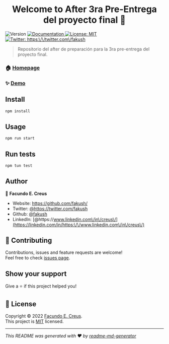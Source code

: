 <h1 align="center">Welcome to After 3ra Pre-Entrega del proyecto final 👋</h1>
<p>
  <img alt="Version" src="https://img.shields.io/badge/version-0.0.1-blue.svg?cacheSeconds=2592000" />
  <a href="https://github.com/fakush/after-3ra-entrega/docs" target="_blank">
    <img alt="Documentation" src="https://img.shields.io/badge/documentation-yes-brightgreen.svg" />
  </a>
  <a href="https://opensource.org/licenses/MIT" target="_blank">
    <img alt="License: MIT" src="https://img.shields.io/badge/License-MIT-yellow.svg" />
  </a>
  <a href="https://twitter.com/https:\/\/twitter.com\/fakush" target="_blank">
    <img alt="Twitter: https:\/\/twitter.com\/fakush" src="https://img.shields.io/twitter/follow/https:\/\/twitter.com\/fakush.svg?style=social" />
  </a>
</p>

> Repositorio del after de preparación para la 3ra pre-entrega del proyecto final.

### 🏠 [Homepage](https://github.com/fakush/after-3ra-entrega)

### ✨ [Demo](https://github.com/fakush/after-3ra-entrega)

## Install

```sh
npm install
```

## Usage

```sh
npm run start
```

## Run tests

```sh
npm tun test
```

## Author

👤 **Facundo E. Creus**

* Website: https://github.com/fakush/
* Twitter: [@https:\/\/twitter.com\/fakush](https://twitter.com/https:\/\/twitter.com\/fakush)
* Github: [@fakush](https://github.com/fakush)
* LinkedIn: [@https:\/\/www.linkedin.com\/in\/creus\/](https://linkedin.com/in/https:\/\/www.linkedin.com\/in\/creus\/)

## 🤝 Contributing

Contributions, issues and feature requests are welcome!<br />Feel free to check [issues page](https://github.com/fakush/after-3ra-entrega/issues). 

## Show your support

Give a ⭐️ if this project helped you!

## 📝 License

Copyright © 2022 [Facundo E. Creus](https://github.com/fakush).<br />
This project is [MIT](https://opensource.org/licenses/MIT) licensed.

***
_This README was generated with ❤️ by [readme-md-generator](https://github.com/kefranabg/readme-md-generator)_